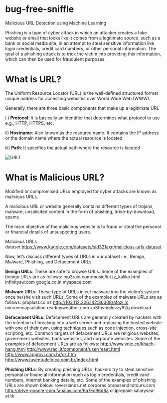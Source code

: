 # bug-free-sniffle
Malicious URL Detection using Machine Learning


Phishing is a type of cyber attack in which an attacker creates a fake website or email that looks like it comes from a legitimate source, such as a bank or social media site, in an attempt to steal sensitive information like login credentials, credit card numbers, or other personal information. The goal of a phishing attack is to trick the victim into providing this information, which can then be used for fraudulent purposes.

# **What is URL?**
The Uniform Resource Locator (URL) is the well-defined structured format unique address for accessing websites over World Wide Web (WWW).

Generally, there are three basic components that make up a legitimate URL

i.) **Protocol**: It is basically an identifier that determines what protocol to use e.g., HTTP, HTTPS, etc.

ii) **Hostname**: Also known as the resource name. It contains the IP address or the domain name where the actual resource is located.

iii) **Path**: It specifies the actual path where the resource is located


![URL1](https://github.com/Dhinesh-Engineer/bug-free-sniffle/assets/89518390/36230eb3-1d27-4b24-8b4b-ce1de03d4e40)

# **What is Malicious URL?**
Modified or compromised URLs employed for cyber attacks are known as malicious URLs.

A malicious URL or website generally contains different types of trojans, malware, unsolicited content in the form of phishing, drive-by-download, spams.

The main objective of the malicious website is to fraud or steal the personal or financial details of unsuspecting users.

Malicious URLs dataset:https://www.kaggle.com/datasets/sid321axn/malicious-urls-dataset



Now, let’s discuss different types of URLs in our dataset i.e., Benign, Malware, Phishing, and Defacement URLs.

**Benign URLs**: These are safe to browse URLs. Some of the examples of benign URLs are as follows:
mp3raid.com/music/krizz_kaliko.html
infinitysw.com
google.co.in
myspace.com

**Malware URLs**: These type of URLs inject malware into the victim’s system once he/she visit such URLs. Some of the examples of malware URLs are as follows:
proplast.co.nz
http://103.112.226.142:36308/Mozi.m
microencapsulation.readmyweather.com
xo3fhvm5lcvzy92q.download

**Defacement URLs**: Defacement URLs are generally created by hackers with the intention of breaking into a web server and replacing the hosted website with one of their own, using techniques such as code injection, cross-site scripting, etc. Common targets of defacement URLs are religious websites, government websites, bank websites, and corporate websites. Some of the examples of defacement URLs are as follows:
http://www.vnic.co/khach-hang.html
http://www.raci.it/component/user/reset.html
http://www.approvi.com.br/ck.htm
http://www.juventudelirica.com.br/index.html

**Phishing URLs**: By creating phishing URLs, hackers try to steal sensitive personal or financial information such as login credentials, credit card numbers, internet banking details, etc. Some of the examples of phishing URLs are shown below:
roverslands.net
corporacionrossenditotours.com
http://drive-google-com.fanalav.com/6a7ec96d6a
citiprepaid-salarysea-at.tk
